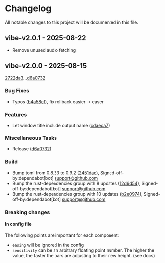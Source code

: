 # Changelog

All notable changes to this project will be documented in this file.

## vibe-v2.0.1 - 2025-08-22

- Remove unused audio fetching

## vibe-v2.0.0 - 2025-08-15

[2722da3](2722da3f1311862bd23ee9f86efea1a99d942df8)...[d6a0732](d6a0732ccbe9ede24a725dd2ca4257fb2f7b03c6)

### Bug Fixes

- Typos ([b4a58cf](b4a58cfd3cff443494c6884da23e7d008cb2c7dd)), fix:rollback easier -> easer

### Features

- Let window title include output name ([cdaeca7](cdaeca77cc746d73e0e14f627cd1ab48bcd12b7f))

### Miscellaneous Tasks

- Release ([d6a0732](d6a0732ccbe9ede24a725dd2ca4257fb2f7b03c6))

### Build

- Bump toml from 0.8.23 to 0.9.2 ([2451dac](2451dac0c9127b17c01cca109d9f8c0f38d9b25c)), Signed-off-by:dependabot[bot] <support@github.com>
- Bump the rust-dependencies group with 8 updates ([12d6d54](12d6d5434f10e13b7ef0c5a04714ba3bc38648f7)), Signed-off-by:dependabot[bot] <support@github.com>
- Bump the rust-dependencies group with 10 updates ([b2e0974](b2e0974a54fd1ebc53b751c77e4e314d66b02770)), Signed-off-by:dependabot[bot] <support@github.com>

<!-- generated by git-cliff -->

### Breaking changes

#### In config file

The following points are important for each component:

- `easing` will be ignored in the config
- `sensitivity` can be an arbitrary floating point number. The higher the value, the faster the bars are adjusting to their new height. (see docs)
